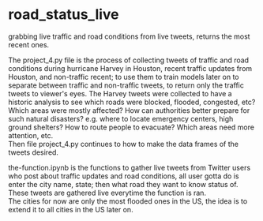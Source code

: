 # road_status_live
grabbing live traffic and road conditions from live tweets, returns the most recent ones.

The project_4.py file is the process of collecting tweets of traffic and road conditions during hurricane Harvey in Houston, recent traffic updates from Houston, and non-traffic recent; to use them to train models later on to separate between traffic and non-traffic tweets, to return only the traffic tweets to viewer's eyes. The Harvey tweets were collected to have a historic analysis to see which roads were blocked, flooded, congested, etc? Which areas were mostly affected? How can authorities better prepare for such natural disasters? e.g. where to locate emergency centers, high ground shelters? How to route people to evacuate? Which areas need more attention, etc. <br /> 
Then file project_4.py continues to how to make the data frames of the tweets desired. 


the-function.ipynb is the functions to gather live tweets from Twitter users who post about traffic updates and road conditions, all user gotta do is enter the city name, state; then what road they want to know status of. <br />
These tweets are gathered live everytime the function is ran. <br /> 
The cities for now are only the most flooded ones in the US, the idea is to extend it to all cities in the US later on. 